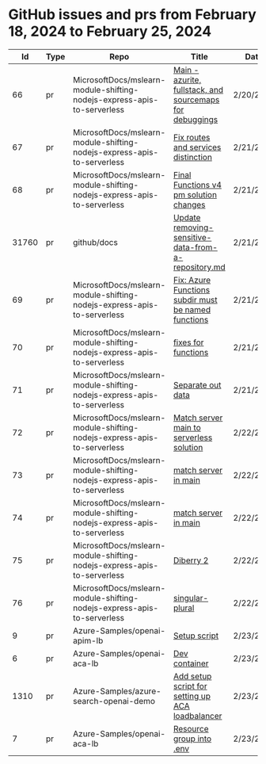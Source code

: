 # GitHub issues and prs from February 18, 2024 to February 25, 2024
|Id|Type|Repo|Title|Date|
|--|--|--|--|--|
|66|pr|MicrosoftDocs/mslearn-module-shifting-nodejs-express-apis-to-serverless|[Main - azurite, fullstack, and sourcemaps for debuggings](https://github.com/MicrosoftDocs/mslearn-module-shifting-nodejs-express-apis-to-serverless/pull/66)|2/20/2024|
|67|pr|MicrosoftDocs/mslearn-module-shifting-nodejs-express-apis-to-serverless|[Fix routes and services distinction](https://github.com/MicrosoftDocs/mslearn-module-shifting-nodejs-express-apis-to-serverless/pull/67)|2/21/2024|
|68|pr|MicrosoftDocs/mslearn-module-shifting-nodejs-express-apis-to-serverless|[Final Functions v4 pm solution changes](https://github.com/MicrosoftDocs/mslearn-module-shifting-nodejs-express-apis-to-serverless/pull/68)|2/21/2024|
|31760|pr|github/docs|[Update removing-sensitive-data-from-a-repository.md](https://github.com/github/docs/pull/31760)|2/21/2024|
|69|pr|MicrosoftDocs/mslearn-module-shifting-nodejs-express-apis-to-serverless|[Fix: Azure Functions subdir must be named functions](https://github.com/MicrosoftDocs/mslearn-module-shifting-nodejs-express-apis-to-serverless/pull/69)|2/21/2024|
|70|pr|MicrosoftDocs/mslearn-module-shifting-nodejs-express-apis-to-serverless|[fixes for functions](https://github.com/MicrosoftDocs/mslearn-module-shifting-nodejs-express-apis-to-serverless/pull/70)|2/21/2024|
|71|pr|MicrosoftDocs/mslearn-module-shifting-nodejs-express-apis-to-serverless|[Separate out data](https://github.com/MicrosoftDocs/mslearn-module-shifting-nodejs-express-apis-to-serverless/pull/71)|2/21/2024|
|72|pr|MicrosoftDocs/mslearn-module-shifting-nodejs-express-apis-to-serverless|[Match server main to serverless solution](https://github.com/MicrosoftDocs/mslearn-module-shifting-nodejs-express-apis-to-serverless/pull/72)|2/22/2024|
|73|pr|MicrosoftDocs/mslearn-module-shifting-nodejs-express-apis-to-serverless|[match server in main](https://github.com/MicrosoftDocs/mslearn-module-shifting-nodejs-express-apis-to-serverless/pull/73)|2/22/2024|
|74|pr|MicrosoftDocs/mslearn-module-shifting-nodejs-express-apis-to-serverless|[match server in main](https://github.com/MicrosoftDocs/mslearn-module-shifting-nodejs-express-apis-to-serverless/pull/74)|2/22/2024|
|75|pr|MicrosoftDocs/mslearn-module-shifting-nodejs-express-apis-to-serverless|[Diberry 2](https://github.com/MicrosoftDocs/mslearn-module-shifting-nodejs-express-apis-to-serverless/pull/75)|2/22/2024|
|76|pr|MicrosoftDocs/mslearn-module-shifting-nodejs-express-apis-to-serverless|[singular-plural](https://github.com/MicrosoftDocs/mslearn-module-shifting-nodejs-express-apis-to-serverless/pull/76)|2/22/2024|
|9|pr|Azure-Samples/openai-apim-lb|[Setup script](https://github.com/Azure-Samples/openai-apim-lb/pull/9)|2/23/2024|
|6|pr|Azure-Samples/openai-aca-lb|[Dev container](https://github.com/Azure-Samples/openai-aca-lb/pull/6)|2/23/2024|
|1310|pr|Azure-Samples/azure-search-openai-demo|[Add setup script for setting up ACA loadbalancer](https://github.com/Azure-Samples/azure-search-openai-demo/pull/1310)|2/23/2024|
|7|pr|Azure-Samples/openai-aca-lb|[Resource group into .env](https://github.com/Azure-Samples/openai-aca-lb/pull/7)|2/23/2024|
